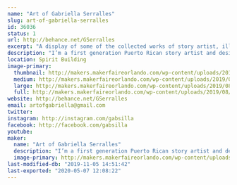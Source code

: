 ```yaml
---
name: "Art of Gabriella Serralles"
slug: art-of-gabriella-serralles
id: 36036
status: 1
url: http://behance.net/GSerralles
excerpt: "A display of some of the collected works of story artist, illustrator, and designer Gabriella Serralles including original comics, original artwork, and fan art. Acrylic charm keychains and fun stickers can be found at my booth, as well as commission opportunities for original, entirely unique artwork made at the Fair for anyone who wants them."
description: "I’m a first generation Puerto Rican story artist and designer with a fierce passion for storytelling. With a passion and skill for storytelling, I combined the visual and traditional techniques in media. Writing was never enough, so I learned the art of visual storytelling so I could truly connect and engage with my audience, so the artwork at my booth was all created with that in mind. Featuring original comics and artwork alongside fanart, stickers, and acrylic charms, you can also commission me at the fair for completely unique and original artwork."
location: Spirit Building
image-primary:
  thumbnail: http://makers.makerfaireorlando.com/wp-content/uploads/2019/08/KaMU-show1-150x150.jpg
  medium: http://makers.makerfaireorlando.com/wp-content/uploads/2019/08/KaMU-show1-300x165.jpg
  large: http://makers.makerfaireorlando.com/wp-content/uploads/2019/08/KaMU-show1-1024x563.jpg
  full: http://makers.makerfaireorlando.com/wp-content/uploads/2019/08/KaMU-show1.jpg
website: http://behance.net/GSerralles
email: artofgabriella@gmail.com
twitter: 
instagram: http://instagram.com/gabsilla
facebook: http://facebook.com/gabsilla
youtube: 
maker:
  name: "Art of Gabriella Serralles"
  description: "I’m a first generation Puerto Rican story artist and designer with a fierce passion for storytelling. I communicate story and message following the work and style of Steve Ahn (Nickelodeon Studios, Cartoon Network, Dreamworks) and Phil Craven (Dreamworks). With a passion and skill for storytelling, I combined the visual and traditional techniques in media. Writing was never enough, so I learned the art of visual storytelling so I could truly connect and engage with my audience"
  image-primary: http://makers.makerfaireorlando.com/wp-content/uploads/2019/08/businesscard1.jpg
last-modified-db: "2019-11-05 14:51:42"
last-exported: "2020-05-07 12:08:22"
---
```


